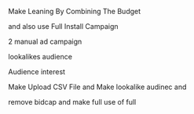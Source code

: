 Make Leaning By Combining The Budget 

and also use Full Install Campaign 

2 manual ad campaign

lookalikes audience

Audience interest 


Make Upload CSV File and Make lookalike audinec and 


remove bidcap and make full use of full 